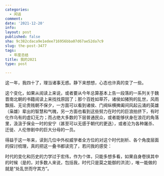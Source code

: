```yaml
---
categories:
  - 闲话
comment: 
date: '2021-12-20'
info: 
layout: post
published: false
sha: 9c382cdaca9e1edee716956bba07d67ae52da7c9
slug: the-post-3477
tags:
  - 年度总结
title: 我的2021
type: post

---
```

这一年，我四十了，理当诸事无惑。静下来想想，心态也许真的变了一些。

这个变化，如果从阅读上来说，或者要从今年总算基本上告一段落的一系列关于魏晋南北朝的书籍阅读上来找找原因了；那个百姓如草芥，诸侯如猪狗的乱世，风雨飘摇、无论贵贱朝不保夕，一方面可以看到诸侯、门阀纵横捭阖间风起云涌的英雄（枭雄）辈出的智慧和气魄，另一方面也看到这些努力在时代的巨浪拍挤下，有时化作乌有的虚幻无力；而占绝大多数的下层普通民众，或者能够伏身在浪花的角落里，汲汲于保全一时的安宁（甚至可以无感于朝代的更迭），或者沦为各种屠杀、迁徙、人伦惨剧中的巨大分母的一员。

得益于这一年来，读到几位中外权威学者全方位的对这个时代剖析、各个角度层面的探讨梳理，真的把这一叠书都读完了，若问我的感受：

时代的变化和历史的力学过于宏伟，作为个体，只能多想多看，如果自身卷挟其中的时候（是的，对多数人来说，包括我，时代只是莫之能御的洪流），唯一能做的就是“处乱世而守其方”。


